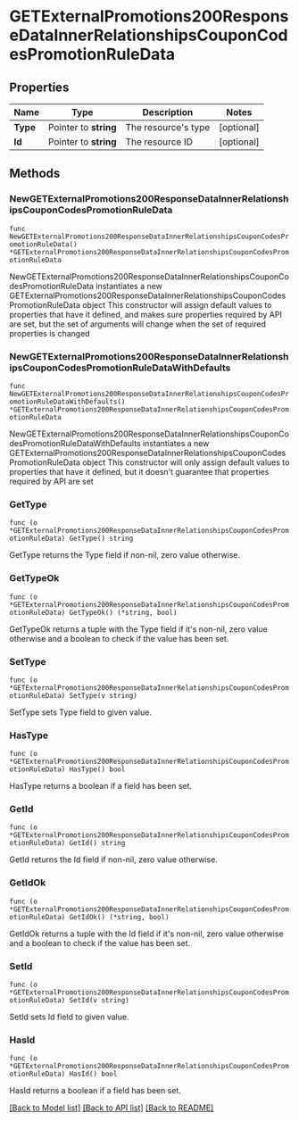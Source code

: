 # GETExternalPromotions200ResponseDataInnerRelationshipsCouponCodesPromotionRuleData

## Properties

Name | Type | Description | Notes
------------ | ------------- | ------------- | -------------
**Type** | Pointer to **string** | The resource&#39;s type | [optional] 
**Id** | Pointer to **string** | The resource ID | [optional] 

## Methods

### NewGETExternalPromotions200ResponseDataInnerRelationshipsCouponCodesPromotionRuleData

`func NewGETExternalPromotions200ResponseDataInnerRelationshipsCouponCodesPromotionRuleData() *GETExternalPromotions200ResponseDataInnerRelationshipsCouponCodesPromotionRuleData`

NewGETExternalPromotions200ResponseDataInnerRelationshipsCouponCodesPromotionRuleData instantiates a new GETExternalPromotions200ResponseDataInnerRelationshipsCouponCodesPromotionRuleData object
This constructor will assign default values to properties that have it defined,
and makes sure properties required by API are set, but the set of arguments
will change when the set of required properties is changed

### NewGETExternalPromotions200ResponseDataInnerRelationshipsCouponCodesPromotionRuleDataWithDefaults

`func NewGETExternalPromotions200ResponseDataInnerRelationshipsCouponCodesPromotionRuleDataWithDefaults() *GETExternalPromotions200ResponseDataInnerRelationshipsCouponCodesPromotionRuleData`

NewGETExternalPromotions200ResponseDataInnerRelationshipsCouponCodesPromotionRuleDataWithDefaults instantiates a new GETExternalPromotions200ResponseDataInnerRelationshipsCouponCodesPromotionRuleData object
This constructor will only assign default values to properties that have it defined,
but it doesn't guarantee that properties required by API are set

### GetType

`func (o *GETExternalPromotions200ResponseDataInnerRelationshipsCouponCodesPromotionRuleData) GetType() string`

GetType returns the Type field if non-nil, zero value otherwise.

### GetTypeOk

`func (o *GETExternalPromotions200ResponseDataInnerRelationshipsCouponCodesPromotionRuleData) GetTypeOk() (*string, bool)`

GetTypeOk returns a tuple with the Type field if it's non-nil, zero value otherwise
and a boolean to check if the value has been set.

### SetType

`func (o *GETExternalPromotions200ResponseDataInnerRelationshipsCouponCodesPromotionRuleData) SetType(v string)`

SetType sets Type field to given value.

### HasType

`func (o *GETExternalPromotions200ResponseDataInnerRelationshipsCouponCodesPromotionRuleData) HasType() bool`

HasType returns a boolean if a field has been set.

### GetId

`func (o *GETExternalPromotions200ResponseDataInnerRelationshipsCouponCodesPromotionRuleData) GetId() string`

GetId returns the Id field if non-nil, zero value otherwise.

### GetIdOk

`func (o *GETExternalPromotions200ResponseDataInnerRelationshipsCouponCodesPromotionRuleData) GetIdOk() (*string, bool)`

GetIdOk returns a tuple with the Id field if it's non-nil, zero value otherwise
and a boolean to check if the value has been set.

### SetId

`func (o *GETExternalPromotions200ResponseDataInnerRelationshipsCouponCodesPromotionRuleData) SetId(v string)`

SetId sets Id field to given value.

### HasId

`func (o *GETExternalPromotions200ResponseDataInnerRelationshipsCouponCodesPromotionRuleData) HasId() bool`

HasId returns a boolean if a field has been set.


[[Back to Model list]](../README.md#documentation-for-models) [[Back to API list]](../README.md#documentation-for-api-endpoints) [[Back to README]](../README.md)


